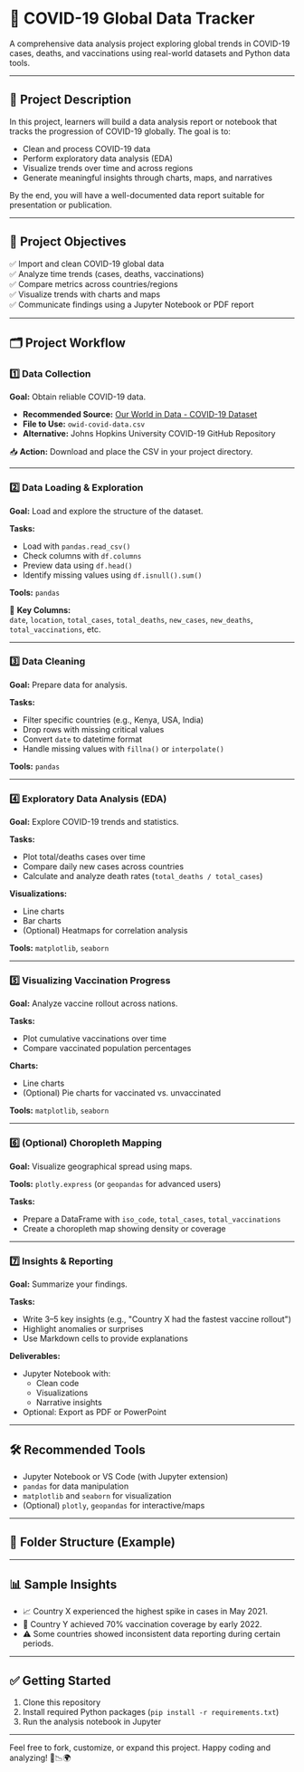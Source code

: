 # 🦠 COVID-19 Global Data Tracker

A comprehensive data analysis project exploring global trends in COVID-19 cases, deaths, and vaccinations using real-world datasets and Python data tools.

---

## 📌 Project Description

In this project, learners will build a data analysis report or notebook that tracks the progression of COVID-19 globally. The goal is to:

- Clean and process COVID-19 data
- Perform exploratory data analysis (EDA)
- Visualize trends over time and across regions
- Generate meaningful insights through charts, maps, and narratives

By the end, you will have a well-documented data report suitable for presentation or publication.

---

## 🚩 Project Objectives

✅ Import and clean COVID-19 global data  
✅ Analyze time trends (cases, deaths, vaccinations)  
✅ Compare metrics across countries/regions  
✅ Visualize trends with charts and maps  
✅ Communicate findings using a Jupyter Notebook or PDF report  

---

## 🗂️ Project Workflow

### 1️⃣ Data Collection

**Goal:** Obtain reliable COVID-19 data.

- **Recommended Source:** [Our World in Data - COVID-19 Dataset](https://github.com/owid/covid-19-data/tree/master/public/data)
- **File to Use:** `owid-covid-data.csv`
- **Alternative:** Johns Hopkins University COVID-19 GitHub Repository

📥 **Action:** Download and place the CSV in your project directory.

---

### 2️⃣ Data Loading & Exploration

**Goal:** Load and explore the structure of the dataset.

**Tasks:**
- Load with `pandas.read_csv()`
- Check columns with `df.columns`
- Preview data using `df.head()`
- Identify missing values using `df.isnull().sum()`

**Tools:** `pandas`

📌 **Key Columns:**  
`date`, `location`, `total_cases`, `total_deaths`, `new_cases`, `new_deaths`, `total_vaccinations`, etc.

---

### 3️⃣ Data Cleaning

**Goal:** Prepare data for analysis.

**Tasks:**
- Filter specific countries (e.g., Kenya, USA, India)
- Drop rows with missing critical values
- Convert `date` to datetime format
- Handle missing values with `fillna()` or `interpolate()`

**Tools:** `pandas`

---

### 4️⃣ Exploratory Data Analysis (EDA)

**Goal:** Explore COVID-19 trends and statistics.

**Tasks:**
- Plot total/deaths cases over time
- Compare daily new cases across countries
- Calculate and analyze death rates (`total_deaths / total_cases`)

**Visualizations:**
- Line charts
- Bar charts
- (Optional) Heatmaps for correlation analysis

**Tools:** `matplotlib`, `seaborn`

---

### 5️⃣ Visualizing Vaccination Progress

**Goal:** Analyze vaccine rollout across nations.

**Tasks:**
- Plot cumulative vaccinations over time
- Compare vaccinated population percentages

**Charts:**
- Line charts
- (Optional) Pie charts for vaccinated vs. unvaccinated

**Tools:** `matplotlib`, `seaborn`

---

### 6️⃣ (Optional) Choropleth Mapping

**Goal:** Visualize geographical spread using maps.

**Tools:** `plotly.express` (or `geopandas` for advanced users)

**Tasks:**
- Prepare a DataFrame with `iso_code`, `total_cases`, `total_vaccinations`
- Create a choropleth map showing density or coverage

---

### 7️⃣ Insights & Reporting

**Goal:** Summarize your findings.

**Tasks:**
- Write 3–5 key insights (e.g., "Country X had the fastest vaccine rollout")
- Highlight anomalies or surprises
- Use Markdown cells to provide explanations

**Deliverables:**
- Jupyter Notebook with:
  - Clean code
  - Visualizations
  - Narrative insights
- Optional: Export as PDF or PowerPoint

---

## 🛠️ Recommended Tools

- Jupyter Notebook or VS Code (with Jupyter extension)
- `pandas` for data manipulation
- `matplotlib` and `seaborn` for visualization
- (Optional) `plotly`, `geopandas` for interactive/maps

---

## 📁 Folder Structure (Example)


---

## 📊 Sample Insights

- 📈 Country X experienced the highest spike in cases in May 2021.
- 💉 Country Y achieved 70% vaccination coverage by early 2022.
- ⚠️ Some countries showed inconsistent data reporting during certain periods.

---

## ✅ Getting Started

1. Clone this repository
2. Install required Python packages (`pip install -r requirements.txt`)
3. Run the analysis notebook in Jupyter

---

Feel free to fork, customize, or expand this project. Happy coding and analyzing! 🧪📉🌍


